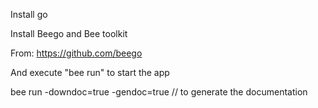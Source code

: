 Install go

Install Beego and Bee toolkit 

From: https://github.com/beego

And execute "bee run" to start the app

bee run -downdoc=true -gendoc=true // to generate the documentation